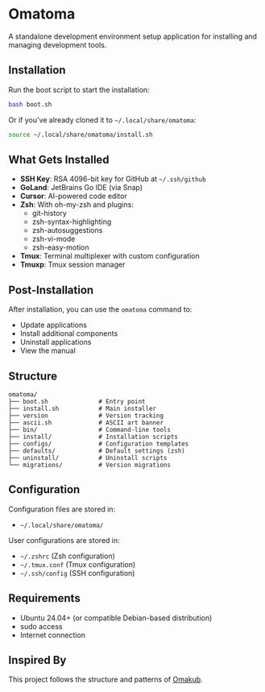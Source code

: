 # Omatoma

A standalone development environment setup application for installing and managing development tools.

## Installation

Run the boot script to start the installation:

```bash
bash boot.sh
```

Or if you've already cloned it to `~/.local/share/omatoma`:

```bash
source ~/.local/share/omatoma/install.sh
```

## What Gets Installed

- **SSH Key**: RSA 4096-bit key for GitHub at `~/.ssh/github`
- **GoLand**: JetBrains Go IDE (via Snap)
- **Cursor**: AI-powered code editor
- **Zsh**: With oh-my-zsh and plugins:
  - git-history
  - zsh-syntax-highlighting
  - zsh-autosuggestions
  - zsh-vi-mode
  - zsh-easy-motion
- **Tmux**: Terminal multiplexer with custom configuration
- **Tmuxp**: Tmux session manager

## Post-Installation

After installation, you can use the `omatoma` command to:

- Update applications
- Install additional components
- Uninstall applications
- View the manual

## Structure

```
omatoma/
├── boot.sh              # Entry point
├── install.sh           # Main installer
├── version              # Version tracking
├── ascii.sh             # ASCII art banner
├── bin/                 # Command-line tools
├── install/             # Installation scripts
├── configs/             # Configuration templates
├── defaults/            # Default settings (zsh)
├── uninstall/           # Uninstall scripts
└── migrations/          # Version migrations
```

## Configuration

Configuration files are stored in:
- `~/.local/share/omatoma/`

User configurations are stored in:
- `~/.zshrc` (Zsh configuration)
- `~/.tmux.conf` (Tmux configuration)
- `~/.ssh/config` (SSH configuration)

## Requirements

- Ubuntu 24.04+ (or compatible Debian-based distribution)
- sudo access
- Internet connection

## Inspired By

This project follows the structure and patterns of [Omakub](https://github.com/basecamp/omakub).

